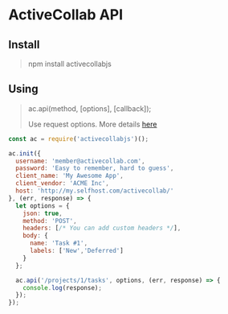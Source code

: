 
# ActiveCollab API

## Install
> npm install activecollabjs

## Using
> ac.api(method, [options], [callback]);
>
> Use request options. More details [here](https://www.npmjs.com/package/request#requestoptions-callback)


```javascript
const ac = require('activecollabjs')();

ac.init({
  username: 'member@activecollab.com',
  password: 'Easy to remember, hard to guess',
  client_name: 'My Awesome App',
  client_vendor: 'ACME Inc',
  host: 'http://my.selfhost.com/activecollab/'
}, (err, response) => {
  let options = {
    json: true,
    method: 'POST',
    headers: [/* You can add custom headers */],
    body: {
      name: 'Task #1',
      labels: ['New','Deferred']
    }
  };

  ac.api('/projects/1/tasks', options, (err, response) => {
    console.log(response);
  });
});
```
